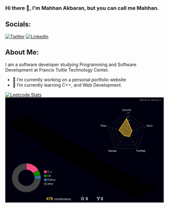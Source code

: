 ### Hi there 👋, I'm Mahhan Akbaran, but you can call me Mahhan.

## Socials:
<a href="http://www.twitter.com/mahhanakbaran"><img src="https://www.svgrepo.com/show/475689/twitter-color.svg" alt="Twitter" width="35px"/></a>
<a href="https://www.linkedin.com/in/mahhan-akbaran/"><img src="https://www.svgrepo.com/show/448234/linkedin.svg" alt="LinkedIn" width="35px"/></a>


## About Me:
I am a software developer studying Programming and Software Development at Francis Tuttle Technology Center.


- 🔭 I’m currently working on a personal portfolio website
- 🌱 I’m currently learning C++, and Web Development.

[![Leetcode Stats](https://leetcard.jacoblin.cool/mahhanakbaran)](https://leetcode.com/mahhanakbaran?theme=unicorn)
![](./profile-3d-contrib/profile-night-rainbow.svg)

